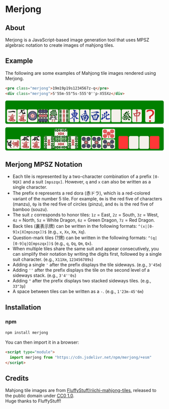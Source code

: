 # Merjong

## About

Merjong is a JavaScript-based image generation tool that uses MPSZ algebraic notation to create images of mahjong tiles.

## Example

The following are some examples of Mahjong tile images rendered using Merjong.  

```html
<pre class="merjong">19m19p19s1234567z-q</pre>
<div class="merjong">5'55m-55"5s-555'0''p-X55Xz</div>
```

![img/merjong-sample.png](img/merjong-sample.png)

## Merjong MPSZ Notation

- Each tile is represented by a two-character combination of a prefix `[0-9QX]` and a suit `[mpszqx]`. However, `q` and `x` can also be written as a single character.
- The prefix `0` represents a red dora (赤ドラ), which is a red-colored variant of the number 5 tile. For example, `0m` is the red five of characters (manzu), `0p` is the red five of circles (pinzu), and `0s` is the red five of bamboo (souzu).
- The suit `z` corresponds to honor tiles: `1z` = East, `2z` = South, `3z` = West, `4z` = North, `5z` = White Dragon, `6z` = Green Dragon, `7z` = Red Dragon.
- Back tiles (裏表示牌) can be written in the following formats: `^(x|[0-9]x|X[mpszqx])$` (e.g., `x`, `Xx`, `Xm`,  `Xq`).
- Question-mark tiles (?牌) can be written in the following formats: `^(q|[0-9]q|Q[mpszqx])$` (e.g., `q`, `Qq`, `Qm`, `Qx`).
- When multiple tiles share the same suit and appear consecutively, you can simplify their notation by writing the digits first, followed by a single suit character.  (e.g., `X11Xm`, `123456789s`)
- Adding a single `'` after the prefix displays the tile sideways. (e.g., `3'45m`)  
- Adding `''` after the prefix displays the tile on the second level of a sideways stack. (e.g., `3'4''0s`)  
- Adding `"` after the prefix displays two stacked sideways tiles. (e.g., `33"3p`)
- A space between tiles can be written as a `-`. (e.g., `1'23m-45'6m`)

## Installation

### npm

```sh
npm install merjong
```

You can then import it in a browser:

```html
<script type="module">
  import merjong from "https://cdn.jsdelivr.net/npm/merjong/+esm"
</script>
```

## Credits

Mahjong tile images are from [FluffyStuff/riichi-mahjong-tiles](https://github.com/FluffyStuff/riichi-mahjong-tiles), released to the public domain under [CC0 1.0](https://creativecommons.org/publicdomain/zero/1.0/).  
Huge thanks to FluffyStuff!
